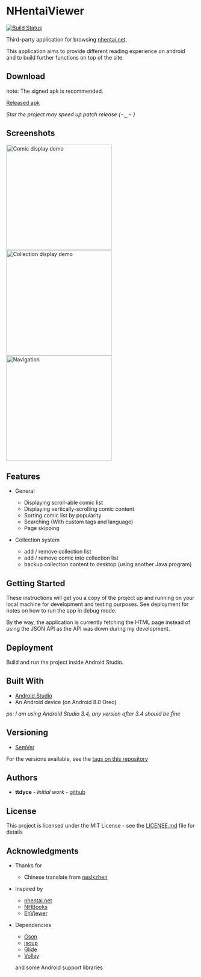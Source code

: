 # NHentaiViewer

[![Build Status](https://travis-ci.com/ttdyce/NHentaiViewer.svg?branch=master)](https://travis-ci.com/ttdyce/NHentaiViewer)

Third-party application for browsing [nhentai.net](https://nhentai.net). 

This application aims to provide different reading experience on android and to build further functions on top of the site. 

## Download

note: The signed apk is recommended. 

[Released apk](https://github.com/ttdyce/nhviewer/releases)

*Star the project may speed up patch release (¬‿¬ )*

## Screenshots

<img src="https://github.com/ttdyce/NHentaiViewer/raw/development/screenshots/favorite_list.png" alt="Comic display demo" width="280"><img src="https://github.com/ttdyce/NHentaiViewer/raw/development/screenshots/collection_list.png" alt="Collection display demo" width="280"><img src="https://github.com/ttdyce/NHentaiViewer/raw/development/screenshots/navigation_view.png" alt="Navigation" width="280">

## Features

- General
  - Displaying scroll-able comic list
  - Displaying vertically-scrolling comic content
  - Sorting comic list by popularity
  - Searching (With custom tags and language)
  - Page skipping

- Collection system
  - add / remove collection list
  - add / remove comic into collection list
  - backup collection content to desktop (using another Java program)

## Getting Started

These instructions will get you a copy of the project up and running on your local machine for development and testing purposes. See deployment for notes on how to run the app in debug mode.

By the way, the application is currently fetching the HTML page instead of using the JSON API as the API was down during my development.

## Deployment

Build and run the project inside Android Studio. 

## Built With

* [Android Studio](https://developer.android.com/studio)
* An Android device (on Android 8.0 Oreo)

*ps: I am using Android Studio 3.4, any version after 3.4 should be fine*

## Versioning

* [SemVer](http://semver.org/)

For the versions available, see the [tags on this repository](https://github.com/ttdyce/nhviewer/tags)

## Authors

* **ttdyce** - *Initial work* - [github](https://github.com/ttdyce)


## License

This project is licensed under the MIT License - see the [LICENSE.md](LICENSE.md) file for details

## Acknowledgments

* Thanks for
  * Chinese translate from [neslxzhen](https://github.com/neslxzhen)
* Inspired by
  * [nhentai.net](https://nhentai.net)
  * [NHBooks](https://github.com/NHMoeDev/NHentai-android)
  * [EhViewer](https://github.com/seven332/EhViewer)
* Dependencies
  * [Gson](https://github.com/google/gson)
  * [jsoup](https://jsoup.org/download)
  * [Glide](http://bumptech.github.io/glide/doc/download-setup.html)
  * [Volley](https://developer.android.com/training/volley)

  and some Android support libraries
